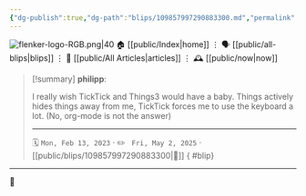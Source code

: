 ```yaml
---
{"dg-publish":true,"dg-path":"blips/109857997290883300.md","permalink":"/blips/109857997290883300/","title":"philipp on mastodon @ 2023-02-13"}
---
```



<div class="transclusion internal-embed is-loaded"><div class="markdown-embed">




![flenker-logo-RGB.png|40](/img/user/attachments/flenker-logo-RGB.png)
🏠 [[public/Index\|home]]  ⋮ 🗣️ [[public/all-blips\|blips]] ⋮  📝 [[public/All Articles\|articles]]  ⋮ 🕰️ [[public/now\|now]]


</div></div>


> [!summary] **philipp**:
>
> I really wish TickTick and Things3 would have a baby. Things actively hides things away from me, TickTick forces me to use the keyboard a lot.
> (No, org-mode is not the answer)
> - - -
>
> 🗓️ <code>Mon, Feb 13, 2023</code>  · ✏️ <code> Fri, May 2, 2025</code>  · [[public/blips/109857997290883300\|🔗]]
{ #blip}


- - -

 👾
